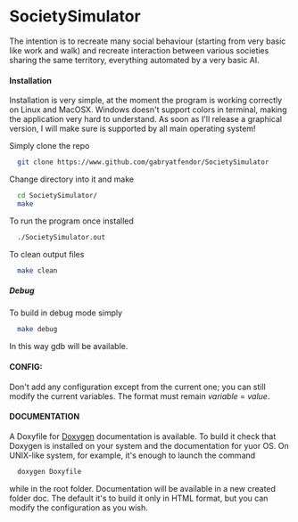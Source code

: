 # SocietySimulator

The intention is to recreate many social behaviour (starting from very basic like work and walk) and recreate interaction between
various societies sharing the same territory, everything automated by a very basic AI.

#### Installation

Installation is very simple, at the moment the program is working correctly on Linux and MacOSX. Windows doesn't support colors in
terminal, making the application very hard to understand. As soon as I'll release a graphical version, I will make sure is supported
by all main operating system!

Simply clone the repo
```bash
  git clone https://www.github.com/gabryatfendor/SocietySimulator
```
Change directory into it and make
```bash
  cd SocietySimulator/
  make
```
To run the program once installed
```bash
  ./SocietySimulator.out
```
To clean output files
```bash
  make clean
```

##### Debug
To build in debug mode simply
```bash
  make debug
```
In this way gdb will be available.

#### CONFIG:

Don't add any configuration except from the current one; you can
still modify the current variables. The format must remain
*variable* = *value*.

#### DOCUMENTATION
A Doxyfile for [Doxygen](http://www.stack.nl/~dimitri/doxygen/index.html) documentation is available. To build it check that Doxygen is installed on your system and the documentation for yuor OS. On UNIX-like system, for example, it's enough to launch the command
```bash
  doxygen Doxyfile
```
while in the root folder. Documentation will be available in a new created folder doc. The default it's to build it only in HTML format, but you can modify the configuration as you wish.
